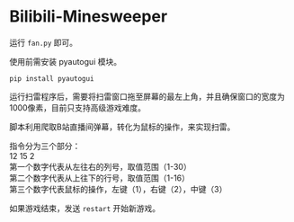 # Bilibili-Minesweeper
运行 `fan.py` 即可。

使用前需安装 pyautogui 模块。
```
pip install pyautogui
```

运行扫雷程序后，需要将扫雷窗口拖至屏幕的最左上角，并且确保窗口的宽度为1000像素，目前只支持高级游戏难度。

脚本利用爬取B站直播间弹幕，转化为鼠标的操作，来实现扫雷。

指令分为三个部分：<br/>
12 15 2<br/>
第一个数字代表从左往右的列号，取值范围（1-30）<br/>
第二个数字代表从上往下的行号，取值范围（1-16）<br/>
第三个数字代表鼠标的操作，左键（1），右键（2），中键（3）

如果游戏结束，发送 `restart` 开始新游戏。
